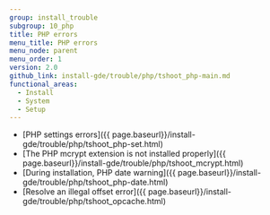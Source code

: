 ```yaml
---
group: install_trouble
subgroup: 10_php
title: PHP errors
menu_title: PHP errors
menu_node: parent
menu_order: 1
version: 2.0
github_link: install-gde/trouble/php/tshoot_php-main.md
functional_areas:
  - Install
  - System
  - Setup
---
```


*	[PHP settings errors]({{ page.baseurl}}/install-gde/trouble/php/tshoot_php-set.html)
*	[The PHP mcrypt extension is not installed properly]({{ page.baseurl}}/install-gde/trouble/php/tshoot_mcrypt.html)
*	[During installation, PHP date warning]({{ page.baseurl}}/install-gde/trouble/php/tshoot_php-date.html)
*	[Resolve an illegal offset error]({{ page.baseurl}}/install-gde/trouble/php/tshoot_opcache.html)
